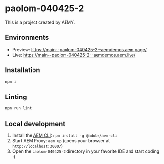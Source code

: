 # paolom-040425-2

This is a project created by AEMY.

## Environments

- Preview: https://main--paolom-040425-2--aemdemos.aem.page/
- Live: https://main--paolom-040425-2--aemdemos.aem.live/

## Installation

```sh
npm i
```

## Linting

```sh
npm run lint
```

## Local development

1. Install the [AEM CLI](https://github.com/adobe/helix-cli): `npm install -g @adobe/aem-cli`
1. Start AEM Proxy: `aem up` (opens your browser at `http://localhost:3000/`)
1. Open the `paolom-040425-2` directory in your favorite IDE and start coding :)
